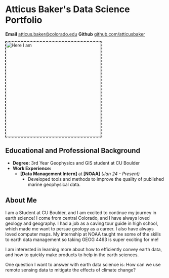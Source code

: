 # Atticus Baker's Data Science Portfolio

 **Email** [atticus.baker@colorado.edu](mailto:atticus.baker@colorado.edu)
 **Github** [github.com/atticusbaker](https://github.com/atticusbaker)

 <img 
  src="/img/IMG_4979.jpg" 
  alt="Here I am" 
  height="300rem"
  style="border: dashed 2px black;">
## Educational and Professional Background
- **Degree:** 3rd Year Geophysics and GIS student at CU Boulder
- **Work Experience:** 
  - **[Data Management Intern]** at **[NOAA]** *(Jan 24 - Present)*
    - Developed tools and methods to improve the quality of published marine geophysical data.
   
## About Me
I am a Student at CU Boulder, and I am excited to continue my journey in earth science! I come from central Colorado, and I have always loved geology and geography. I had a job as a caving tour guide in high school, which made me want to persue geology as a career. I also have always loved computer maps. My internship at NOAA taught me some of the skills to earth data management so taking GEOG 4463 is super exciting for me!

I am interested in learning more about how to efficiently convey earth data, and how to quickly make products to help in the earth sciences.

One question I want to answer with earth data science is: How can we use remote sensing data to mitigate the effects of climate change?
